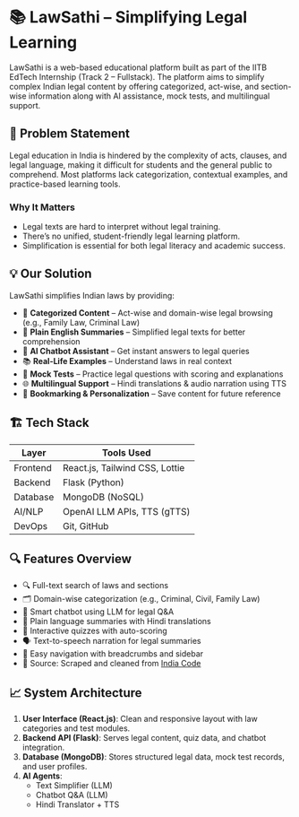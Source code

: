 # 📚 LawSathi – Simplifying Legal Learning

LawSathi is a web-based educational platform built as part of the IITB EdTech Internship (Track 2 – Fullstack). The platform aims to simplify complex Indian legal content by offering categorized, act-wise, and section-wise information along with AI assistance, mock tests, and multilingual support.

## 🚨 Problem Statement

Legal education in India is hindered by the complexity of acts, clauses, and legal language, making it difficult for students and the general public to comprehend. Most platforms lack categorization, contextual examples, and practice-based learning tools.

### Why It Matters
- Legal texts are hard to interpret without legal training.
- There’s no unified, student-friendly legal learning platform.
- Simplification is essential for both legal literacy and academic success.



## 💡 Our Solution

LawSathi simplifies Indian laws by providing:

- 🧾 **Categorized Content** – Act-wise and domain-wise legal browsing (e.g., Family Law, Criminal Law)
- 📝 **Plain English Summaries** – Simplified legal texts for better comprehension
- 💬 **AI Chatbot Assistant** – Get instant answers to legal queries
- 📚 **Real-Life Examples** – Understand laws in real context
- 🧪 **Mock Tests** – Practice legal questions with scoring and explanations
- 🌐 **Multilingual Support** – Hindi translations & audio narration using TTS
- 🔖 **Bookmarking & Personalization** – Save content for future reference



## 🏗️ Tech Stack

| Layer        | Tools Used                     |
|--------------|--------------------------------|
| Frontend     | React.js, Tailwind CSS, Lottie |
| Backend      | Flask (Python)                 |
| Database     | MongoDB (NoSQL)                |
| AI/NLP       | OpenAI LLM APIs, TTS (gTTS)    |
| DevOps       | Git, GitHub                    |



## 🔍 Features Overview

- 🔍 Full-text search of laws and sections
- 🗂️ Domain-wise categorization (e.g., Criminal, Civil, Family Law)
- 🤖 Smart chatbot using LLM for legal Q&A
- 📖 Plain language summaries with Hindi translations
- 🧪 Interactive quizzes with auto-scoring
- 🗣️ Text-to-speech narration for legal summaries
- 🧭 Easy navigation with breadcrumbs and sidebar
- 📑 Source: Scraped and cleaned from [India Code](https://www.indiacode.nic.in/)



## 📈 System Architecture

1. **User Interface (React.js)**: Clean and responsive layout with law categories and test modules.
2. **Backend API (Flask)**: Serves legal content, quiz data, and chatbot integration.
3. **Database (MongoDB)**: Stores structured legal data, mock test records, and user profiles.
4. **AI Agents**:
   - Text Simplifier (LLM)
   - Chatbot Q&A (LLM)
   - Hindi Translator + TTS



 
 
